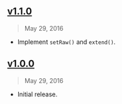 ## [v1.1.0]
> May 29, 2016

- Implement `setRaw()` and `extend()`.

[v1.1.0]: https://github.com/rstacruz/nested-hamt/compare/v0.0.0...v1.1.0


## [v1.0.0]
> May 29, 2016

- Initial release.

[v1.0.0]: https://github.com/rstacruz/nested-hamt/tree/v1.0.0

